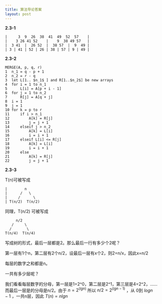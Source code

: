 ```yaml
---
title: 算法导论答案
layout: post
---
```


**2.3-1**

    |     3  9  26  38  41  49  52  57    |
    |    3 26 41 52    |    9  38 49 57   |
    |  3 41  |  26 52  |  38 57  |  9  49 |
    | 3 | 41 | 52 | 26 | 38 | 57 | 9 | 49 |

**2.3-2**

    MERGE(A, p, q, r)
    1  n_1 = q - p + 1
    2  n_2 = r - q
    3  let L[1.. $n_1$ ] and R[1..$n_2$] be new arrays
    4  for i = 1 to n_1
    5      L[i] = A[p + i - 1]
    6  for j = 1 to n_2
    7      R[j] = A[q + j]
    8  i = 1
    9  j = 1
    10 for k = p to r
    11     if i > n_1
    12         A[k] = R[j]
    13         j = j + 1
    14     elseif j > n_2
    15         A[k] = L[i]
    16         i = i + 1
    17     elseif L[i] <= R[j]
    18         A[k] = L[i]
    19         i = i + 1
    20     else
    21         A[k] = R[j]
    22         j = j + 1

**2.3-3**

T(n)可被写成

    |        n
    |      /   \
    |     /      \
    | T(n/2)  T(n/2)

同理，T(n/2) 可被写成

         n/2
       /     \
      /       \
    T(n/4)  T(n/4)

写成树的形式，最后一层都是2。那么最后一行有多少个2呢？

第一层有1个n，第二层有2个n/2，设最后一层有x个2，则2=n/x，因此x=n/2

每层的数字之和都是n。

一共有多少层呢？

我们看看每层数字的分母，第一层是1=2^0，第二层是2^1，第三层是4=2^2，……而最后一层是的分母是n/2。由于 $n=2^(lg n)$ 所以 $n/2=2^(lg n-1)$ ，从 0到 $log n-1$ ，一共n层，因此 $T(n)=nlgn$
